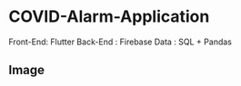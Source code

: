 # COVID-Alarm-Application

Front-End: Flutter
Back-End : Firebase
Data     : SQL + Pandas

## Image
